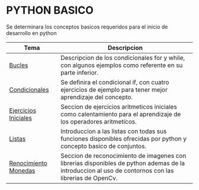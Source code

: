 # PYTHON BASICO
Se determinara los conceptos basicos requeridos para el inicio de desarrollo en python

| Tema | Descripcion 
|------|-----------
|[Bucles](Bucles) | Descripcion de los condicionales for y while, con algunos ejemplos como referente en su parte inferior.
|[Condicionales](Condicionales) | Se definira el condicional if, con cuatro ejercicios de ejemplo para tener mejor aprendizaje del concepto.
|[Ejercicios Iniciales](Ejercicios_Aritmeticos) | Seccion de ejercicios aritmeticos iniciales como calentamiento para el aprendizaje de los operadores aritmeticos.
|[Listas](Listas) | Introduccion a las listas con todas sus funciones disponibles ofrecidas por python y concepto basico de conjuntos.
|[Renocimiento Monedas](Reconocimiento/MonedasContorno) | Seccion de reconocimiento de imagenes con librerias disponibles de python ademas de la introduccion al uso de contornos con las librerias de OpenCv.
